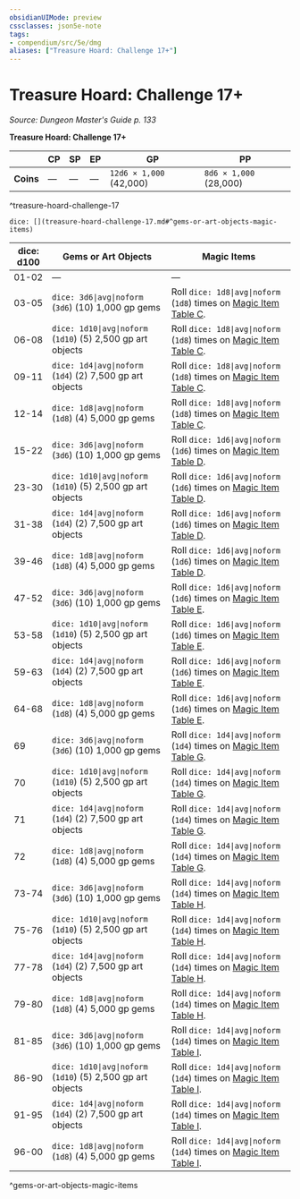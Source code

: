 ```yaml
---
obsidianUIMode: preview
cssclasses: json5e-note
tags:
- compendium/src/5e/dmg
aliases: ["Treasure Hoard: Challenge 17+"]
---
```

# Treasure Hoard: Challenge 17+
*Source: Dungeon Master's Guide p. 133* 

**Treasure Hoard: Challenge 17+**

|  | CP | SP | EP | GP | PP |
|--|----|----|----|----|----|
| **Coins** | — | — | — | `12d6 × 1,000` (42,000) | `8d6 × 1,000` (28,000) |
^treasure-hoard-challenge-17

`dice: [](treasure-hoard-challenge-17.md#^gems-or-art-objects-magic-items)`

| dice: d100 | Gems or Art Objects | Magic Items |
|------------|---------------------|-------------|
| 01-02 | — | — |
| 03-05 | `dice: 3d6\|avg\|noform` (`3d6`) (10) 1,000 gp gems | Roll `dice: 1d8\|avg\|noform` (`1d8`) times on [Magic Item Table C](/3-Mechanics/CLI/tables/magic-item-table-c.md). |
| 06-08 | `dice: 1d10\|avg\|noform` (`1d10`) (5) 2,500 gp art objects | Roll `dice: 1d8\|avg\|noform` (`1d8`) times on [Magic Item Table C](/3-Mechanics/CLI/tables/magic-item-table-c.md). |
| 09-11 | `dice: 1d4\|avg\|noform` (`1d4`) (2) 7,500 gp art objects | Roll `dice: 1d8\|avg\|noform` (`1d8`) times on [Magic Item Table C](/3-Mechanics/CLI/tables/magic-item-table-c.md). |
| 12-14 | `dice: 1d8\|avg\|noform` (`1d8`) (4) 5,000 gp gems | Roll `dice: 1d8\|avg\|noform` (`1d8`) times on [Magic Item Table C](/3-Mechanics/CLI/tables/magic-item-table-c.md). |
| 15-22 | `dice: 3d6\|avg\|noform` (`3d6`) (10) 1,000 gp gems | Roll `dice: 1d6\|avg\|noform` (`1d6`) times on [Magic Item Table D](/3-Mechanics/CLI/tables/magic-item-table-d.md). |
| 23-30 | `dice: 1d10\|avg\|noform` (`1d10`) (5) 2,500 gp art objects | Roll `dice: 1d6\|avg\|noform` (`1d6`) times on [Magic Item Table D](/3-Mechanics/CLI/tables/magic-item-table-d.md). |
| 31-38 | `dice: 1d4\|avg\|noform` (`1d4`) (2) 7,500 gp art objects | Roll `dice: 1d6\|avg\|noform` (`1d6`) times on [Magic Item Table D](/3-Mechanics/CLI/tables/magic-item-table-d.md). |
| 39-46 | `dice: 1d8\|avg\|noform` (`1d8`) (4) 5,000 gp gems | Roll `dice: 1d6\|avg\|noform` (`1d6`) times on [Magic Item Table D](/3-Mechanics/CLI/tables/magic-item-table-d.md). |
| 47-52 | `dice: 3d6\|avg\|noform` (`3d6`) (10) 1,000 gp gems | Roll `dice: 1d6\|avg\|noform` (`1d6`) times on [Magic Item Table E](/3-Mechanics/CLI/tables/magic-item-table-e.md). |
| 53-58 | `dice: 1d10\|avg\|noform` (`1d10`) (5) 2,500 gp art objects | Roll `dice: 1d6\|avg\|noform` (`1d6`) times on [Magic Item Table E](/3-Mechanics/CLI/tables/magic-item-table-e.md). |
| 59-63 | `dice: 1d4\|avg\|noform` (`1d4`) (2) 7,500 gp art objects | Roll `dice: 1d6\|avg\|noform` (`1d6`) times on [Magic Item Table E](/3-Mechanics/CLI/tables/magic-item-table-e.md). |
| 64-68 | `dice: 1d8\|avg\|noform` (`1d8`) (4) 5,000 gp gems | Roll `dice: 1d6\|avg\|noform` (`1d6`) times on [Magic Item Table E](/3-Mechanics/CLI/tables/magic-item-table-e.md). |
| 69 | `dice: 3d6\|avg\|noform` (`3d6`) (10) 1,000 gp gems | Roll `dice: 1d4\|avg\|noform` (`1d4`) times on [Magic Item Table G](/3-Mechanics/CLI/tables/magic-item-table-g.md). |
| 70 | `dice: 1d10\|avg\|noform` (`1d10`) (5) 2,500 gp art objects | Roll `dice: 1d4\|avg\|noform` (`1d4`) times on [Magic Item Table G](/3-Mechanics/CLI/tables/magic-item-table-g.md). |
| 71 | `dice: 1d4\|avg\|noform` (`1d4`) (2) 7,500 gp art objects | Roll `dice: 1d4\|avg\|noform` (`1d4`) times on [Magic Item Table G](/3-Mechanics/CLI/tables/magic-item-table-g.md). |
| 72 | `dice: 1d8\|avg\|noform` (`1d8`) (4) 5,000 gp gems | Roll `dice: 1d4\|avg\|noform` (`1d4`) times on [Magic Item Table G](/3-Mechanics/CLI/tables/magic-item-table-g.md). |
| 73-74 | `dice: 3d6\|avg\|noform` (`3d6`) (10) 1,000 gp gems | Roll `dice: 1d4\|avg\|noform` (`1d4`) times on [Magic Item Table H](/3-Mechanics/CLI/tables/magic-item-table-h.md). |
| 75-76 | `dice: 1d10\|avg\|noform` (`1d10`) (5) 2,500 gp art objects | Roll `dice: 1d4\|avg\|noform` (`1d4`) times on [Magic Item Table H](/3-Mechanics/CLI/tables/magic-item-table-h.md). |
| 77-78 | `dice: 1d4\|avg\|noform` (`1d4`) (2) 7,500 gp art objects | Roll `dice: 1d4\|avg\|noform` (`1d4`) times on [Magic Item Table H](/3-Mechanics/CLI/tables/magic-item-table-h.md). |
| 79-80 | `dice: 1d8\|avg\|noform` (`1d8`) (4) 5,000 gp gems | Roll `dice: 1d4\|avg\|noform` (`1d4`) times on [Magic Item Table H](/3-Mechanics/CLI/tables/magic-item-table-h.md). |
| 81-85 | `dice: 3d6\|avg\|noform` (`3d6`) (10) 1,000 gp gems | Roll `dice: 1d4\|avg\|noform` (`1d4`) times on [Magic Item Table I](/3-Mechanics/CLI/tables/magic-item-table-i.md). |
| 86-90 | `dice: 1d10\|avg\|noform` (`1d10`) (5) 2,500 gp art objects | Roll `dice: 1d4\|avg\|noform` (`1d4`) times on [Magic Item Table I](/3-Mechanics/CLI/tables/magic-item-table-i.md). |
| 91-95 | `dice: 1d4\|avg\|noform` (`1d4`) (2) 7,500 gp art objects | Roll `dice: 1d4\|avg\|noform` (`1d4`) times on [Magic Item Table I](/3-Mechanics/CLI/tables/magic-item-table-i.md). |
| 96-00 | `dice: 1d8\|avg\|noform` (`1d8`) (4) 5,000 gp gems | Roll `dice: 1d4\|avg\|noform` (`1d4`) times on [Magic Item Table I](/3-Mechanics/CLI/tables/magic-item-table-i.md). |
^gems-or-art-objects-magic-items